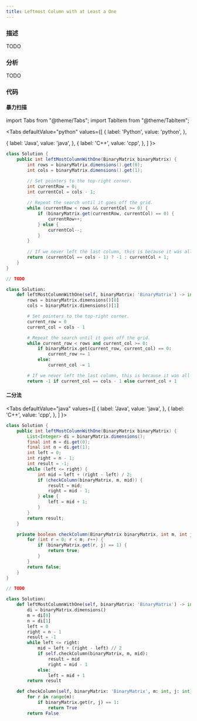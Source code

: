 ```yaml
---
title: Leftmost Column with at Least a One
---
```


### 描述

TODO

### 分析

TODO

### 代码

#### 暴力扫描

import Tabs from "@theme/Tabs";
import TabItem from "@theme/TabItem";

<Tabs
defaultValue="python"
values={[
{ label: 'Python', value: 'python', },

{ label: 'Java', value: 'java', },
{ label: 'C++', value: 'cpp', },
]
}>
<TabItem value="java">

```java
class Solution {
    public int leftMostColumnWithOne(BinaryMatrix binaryMatrix) {
        int rows = binaryMatrix.dimensions().get(0);
        int cols = binaryMatrix.dimensions().get(1);

        // Set pointers to the top-right corner.
        int currentRow = 0;
        int currentCol = cols - 1;
    
        // Repeat the search until it goes off the grid.
        while (currentRow < rows && currentCol >= 0) {
            if (binaryMatrix.get(currentRow, currentCol) == 0) {
                currentRow++;
            } else {
                currentCol--; 
            }
        }
    
        // If we never left the last column, this is because it was all 0's.
        return (currentCol == cols - 1) ? -1 : currentCol + 1;
    }
}
```

</TabItem>
<TabItem value="cpp">

```cpp
// TODO
```

</TabItem>

<TabItem value="python">

```python
class Solution:
    def leftMostColumnWithOne(self, binaryMatrix: 'BinaryMatrix') -> int:
        rows = binaryMatrix.dimensions()[0]
        cols = binaryMatrix.dimensions()[1]

        # Set pointers to the top-right corner.
        current_row = 0
        current_col = cols - 1

        # Repeat the search until it goes off the grid.
        while current_row < rows and current_col >= 0:
            if binaryMatrix.get(current_row, current_col) == 0:
                current_row += 1
            else:
                current_col -= 1

        # If we never left the last column, this is because it was all 0's.
        return -1 if current_col == cols - 1 else current_col + 1
```

</TabItem>
</Tabs>

#### 二分法

<Tabs
defaultValue="java"
values={[
{ label: 'Java', value: 'java', },
{ label: 'C++', value: 'cpp', },
]
}>
<TabItem value="java">

```java
class Solution {
    public int leftMostColumnWithOne(BinaryMatrix binaryMatrix) {
        List<Integer> di = binaryMatrix.dimensions();
        final int m = di.get(0);
        final int n = di.get(1);
        int left = 0;
        int right = n - 1;
        int result = -1;
        while (left <= right) {
            int mid = left + (right - left) / 2;
            if (checkColumn(binaryMatrix, m, mid)) {
                result = mid;
                right = mid - 1;
            } else {
                left = mid + 1;
            }
        }
        return result;
    }

    private boolean checkColumn(BinaryMatrix binaryMatrix, int m, int j) {
        for (int r = 0; r < m; r++) {
            if (binaryMatrix.get(r, j) == 1) {
                return true;
            }
        }
        return false;
    }
}
```

</TabItem>
<TabItem value="cpp">

```cpp
// TODO
```

</TabItem>

<TabItem value="python">

```python
class Solution:
    def leftMostColumnWithOne(self, binaryMatrix: 'BinaryMatrix') -> int:
        di = binaryMatrix.dimensions()
        m = di[0]
        n = di[1]
        left = 0
        right = n - 1
        result = -1
        while left <= right:
            mid = left + (right - left) // 2
            if self.checkColumn(binaryMatrix, m, mid):
                result = mid
                right = mid - 1
            else:
                left = mid + 1
        return result

    def checkColumn(self, binaryMatrix: 'BinaryMatrix', m: int, j: int) -> bool:
        for r in range(m):
            if binaryMatrix.get(r, j) == 1:
                return True
        return False
```

</TabItem>
</Tabs>
